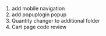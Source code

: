 1. add mobile navigation
2. add popuplogin popup
5. Quantity changer to additional folder
6. Cart page code review